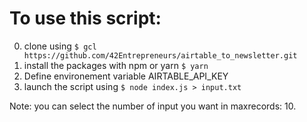 # To use this script:

0. clone using ```$ gcl https://github.com/42Entrepreneurs/airtable_to_newsletter.git```
1. install the packages with npm or yarn ```$ yarn```
2. Define environement variable AIRTABLE_API_KEY
3. launch the script using ```$ node index.js > input.txt```


Note: you can select the number of input you want in maxrecords: 10.